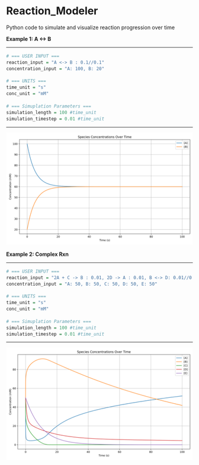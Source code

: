 # Reaction_Modeler
Python code to simulate and visualize reaction progression over time

**Example 1: A <-> B**
___________________________________________________________________________
```r
# === USER INPUT ===
reaction_input = "A <-> B : 0.1//0.1"
concentration_input = "A: 100, B: 20"
 
# === UNITS ===
time_unit = "s"
conc_unit = "mM"

# === Simuplation Parameters ===
simulation_length = 100 #time_unit
simulation_timestep = 0.01 #time_unit
```
___________________________________________________________________________
![Description](https://github.com/jawolfe97/Reaction_Modeler/blob/main/AtoB.svg)

**Example 2: Complex Rxn**
___________________________________________________________________________
```r
# === USER INPUT ===
reaction_input = "2A + C -> B : 0.01, 2D -> A : 0.01, B <-> D: 0.01//0.01, E -> 2D: 0.1"
concentration_input = "A: 50, B: 50, C: 50, D: 50, E: 50"

# === UNITS ===
time_unit = "s"
conc_unit = "mM"

# === Simuplation Parameters ===
simulation_length = 100 #time_unit
simulation_timestep = 0.01 #time_unit
```
___________________________________________________________________________
![Description](https://github.com/jawolfe97/Reaction_Modeler/blob/main/ComplexRxn_100s.svg)
